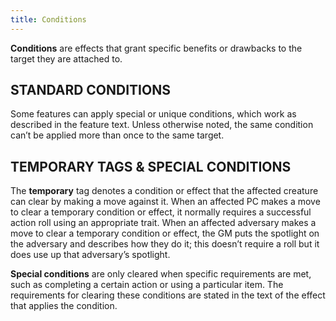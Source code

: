 ```yaml
---
title: Conditions
---
```


**Conditions** are effects that grant specific benefits or drawbacks to the target they are attached to.

## STANDARD CONDITIONS

Some features can apply special or unique conditions, which work as described in the feature text. Unless otherwise noted, the same condition can’t be applied more than once to the same target.

## TEMPORARY TAGS & SPECIAL CONDITIONS

The **temporary** tag denotes a condition or effect that the affected creature can clear by making a move against it. When an affected PC makes a move to clear a temporary condition or effect, it normally requires a successful action roll using an appropriate trait. When an affected adversary makes a move to clear a temporary condition or effect, the GM puts the spotlight on the adversary and describes how they do it; this doesn’t require a roll but it does use up that adversary’s spotlight.

**Special conditions** are only cleared when specific requirements are met, such as completing a certain action or using a particular item. The requirements for clearing these conditions are stated in the text of the effect that applies the condition.
